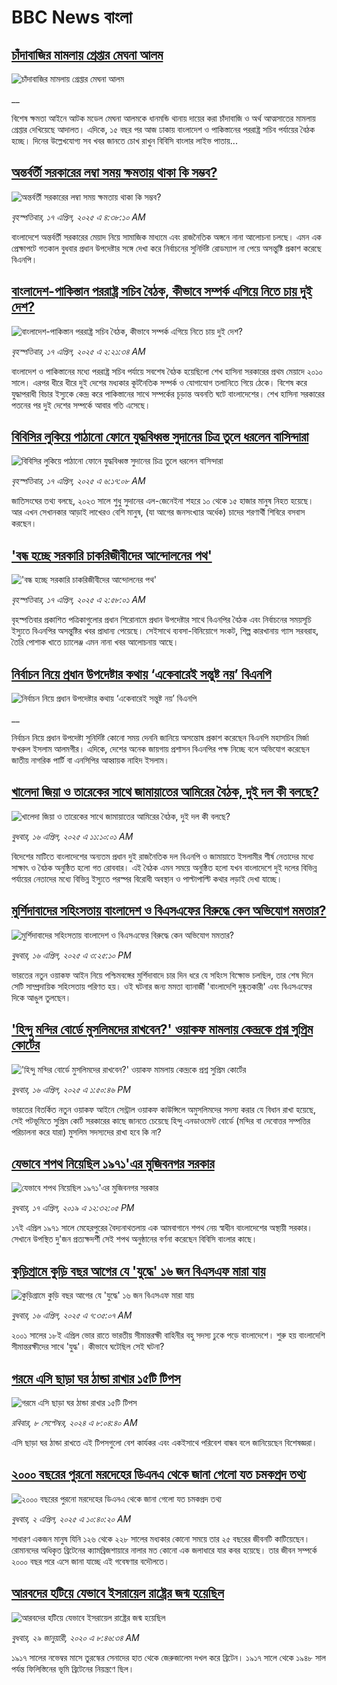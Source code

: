 # BBC News বাংলা## [চাঁদাবাজির মামলায় গ্রেপ্তার মেঘনা আলম](https://www.bbc.co.uk/bengali/live/cj9ezd2d13wt?at_campaign=githubrss)![চাঁদাবাজির মামলায় গ্রেপ্তার মেঘনা আলম](https://ichef.bbci.co.uk/ace/standard/240/cpsprodpb/969d/live/282b22c0-1b4e-11f0-a455-cf1d5f751d2f.jpg)__বিশেষ ক্ষমতা আইনে আটক মডেল মেঘনা আলমকে ধানমন্ডি থানায় দায়ের করা চাঁদাবাজি ও অর্থ আত্মসাতের মামলায় গ্রেপ্তার দেখিয়েছে আদালত। এদিকে, ১৫ বছর পর আজ ঢাকায় বাংলাদেশ ও পাকিস্তানের পররাষ্ট্র সচিব পর্যায়ের বৈঠক হচ্ছে। দিনের উল্লেখযোগ্য সব খবর জানতে চোখ রাখুন বিবিসি বাংলার লাইভ পাতায়...## [অন্তর্বর্তী সরকারের লম্বা সময় ক্ষমতায় থাকা কি সম্ভব?](https://www.bbc.com/bengali/articles/ce8g6zl26kno?at_campaign=githubrss)![অন্তর্বর্তী সরকারের লম্বা সময় ক্ষমতায় থাকা কি সম্ভব?](https://ichef.bbci.co.uk/ace/standard/240/cpsprodpb/2e68/live/04470790-1afc-11f0-b731-c780c85cb550.jpg)_বৃহস্পতিবার, ১৭ এপ্রিল, ২০২৫ এ ৪:৩৮:১০ AM_বাংলাদেশে অন্তর্বর্তী সরকারের মেয়াদ নিয়ে সামাজিক মাধ্যমে এবং রাজনৈতিক অঙ্গনে নানা আলোচনা চলছে। এমন এক প্রেক্ষাপটে গতকাল বুধবার প্রধান উপদেষ্টার সঙ্গে দেখা করে নির্বাচনের সুনির্দিষ্ট রোডম্যাপ না পেয়ে অসন্তুষ্টি প্রকাশ করেছে বিএনপি।## [বাংলাদেশ-পাকিস্তান পররাষ্ট্র সচিব বৈঠক, কীভাবে সম্পর্ক এগিয়ে নিতে চায় দুই দেশ?](https://www.bbc.com/bengali/articles/cn4wlgn8e1po?at_campaign=githubrss)![বাংলাদেশ-পাকিস্তান পররাষ্ট্র সচিব বৈঠক, কীভাবে সম্পর্ক এগিয়ে নিতে চায় দুই দেশ?](https://ichef.bbci.co.uk/ace/standard/240/cpsprodpb/9251/live/14b9e280-1ab3-11f0-b1b3-7358f8d35a35.jpg)_বৃহস্পতিবার, ১৭ এপ্রিল, ২০২৫ এ ২:২১:৩৪ AM_বাংলাদেশ ও পাকিস্তানের মধ্যে পররাষ্ট্র সচিব পর্যায়ে সবশেষ বৈঠক হয়েছিলো শেখ হাসিনা সরকারের প্রথম মেয়াদে ২০১০ সালে। এরপর ধীরে ধীরে দুই দেশের মধ্যকার কূটনৈতিক সম্পর্ক ও যোগাযোগ তলানিতে গিয়ে ঠেকে। বিশেষ করে যুদ্ধাপরাধী বিচার ইস্যুকে কেন্দ্র করে পাকিস্তানের সাথে সম্পর্কের চূড়ান্ত অবনতি ঘটে বাংলাদেশের। শেখ হাসিনা সরকারের পতনের পর দুই দেশের সম্পর্কে আবার গতি এসেছে।## [বিবিসির লুকিয়ে পাঠানো ফোনে যুদ্ধবিধ্বস্ত সুদানের চিত্র তুলে ধরলেন বাসিন্দারা](https://www.bbc.com/bengali/articles/czx10yq2x24o?at_campaign=githubrss)![বিবিসির লুকিয়ে পাঠানো ফোনে যুদ্ধবিধ্বস্ত সুদানের চিত্র তুলে ধরলেন বাসিন্দারা](https://ichef.bbci.co.uk/ace/standard/240/cpsprodpb/0bbf/live/b341afa0-1ab3-11f0-8a1e-3ff815141b98.jpg)_বৃহস্পতিবার, ১৭ এপ্রিল, ২০২৫ এ ৬:১৭:০৮ AM_জাতিসংঘের তথ্য বলছে, ২০২৩ সালে শুধু সুদানের এল-জেনেইনা শহরে ১০ থেকে ১৫ হাজার মানুষ নিহত হয়েছে। আর এখন সেখানকার আড়াই লাখেরও বেশি মানুষ, (যা আগের জনসংখ্যার অর্ধেক) চাদের শরণার্থী শিবিরে বসবাস করছেন।## ['বন্ধ হচ্ছে সরকারি চাকরিজীবীদের আন্দোলনের পথ'](https://www.bbc.com/bengali/articles/cly10xrrvq9o?at_campaign=githubrss)!['বন্ধ হচ্ছে সরকারি চাকরিজীবীদের আন্দোলনের পথ'](https://ichef.bbci.co.uk/ace/standard/240/cpsprodpb/ef2c/live/2c0e0110-1b34-11f0-a21c-f931be1990fb.jpg)_বৃহস্পতিবার, ১৭ এপ্রিল, ২০২৫ এ ২:৫৮:০১ AM_বৃহস্পতিবার প্রকাশিত পত্রিকাগুলোর প্রধান শিরোনামে প্রধান উপদেষ্টার সাথে বিএনপির বৈঠক এবং নির্বাচনের সময়সূচি ইস্যুতে বিএনপির অসন্তুষ্টির খবর প্রাধান্য পেয়েছে। সেইসাথে ব্যবসা-বিনিয়োগে সংকট, শিল্প কারখানায় গ্যাস সরবরাহ, তৈরি পোশাক খাতে চ্যালেঞ্জ এমন নানা খবর আলোচনায় আছে।## [নির্বাচন নিয়ে প্রধান উপদেষ্টার কথায় ‘একেবারেই সন্তুষ্ট নয়’ বিএনপি](https://www.bbc.co.uk/bengali/live/cgen21jx541t?at_campaign=githubrss)![নির্বাচন নিয়ে প্রধান উপদেষ্টার কথায় ‘একেবারেই সন্তুষ্ট নয়’ বিএনপি](https://ichef.bbci.co.uk/ace/standard/240/cpsprodpb/e2ef/live/b5775380-1ae3-11f0-a455-cf1d5f751d2f.jpg)__নির্বাচন নিয়ে প্রধান উপদেষ্টা সুনির্দিষ্ট কোনো সময় দেননি জানিয়ে অসন্তোষ প্রকাশ করেছেন বিএনপি মহাসচিব মির্জা ফখরুল ইসলাম আলমগীর। এদিকে, দেশের অনেক জায়গায় প্রশাসন বিএনপির পক্ষ নিচ্ছে বলে অভিযোগ করেছেন জাতীয় নাগরিক পার্টি বা এনসিপির আহ্বায়ক নাহিদ ইসলাম।## [খালেদা জিয়া ও তারেকের সাথে জামায়াতের আমিরের বৈঠক, দুই দল কী বলছে?](https://www.bbc.com/bengali/articles/cn9151w480xo?at_campaign=githubrss)![খালেদা জিয়া ও তারেকের সাথে জামায়াতের আমিরের বৈঠক, দুই দল কী বলছে?](https://ichef.bbci.co.uk/ace/standard/240/cpsprodpb/e75f/live/6eb8e200-1aad-11f0-8a1e-3ff815141b98.png)_বুধবার, ১৬ এপ্রিল, ২০২৫ এ ১১:১০:০১ AM_বিদেশের মাটিতে বাংলাদেশের অন্যতম প্রধান দুই রাজনৈতিক দল বিএনপি ও জামায়াতে ইসলামীর শীর্ষ নেতাদের মধ্যে সাক্ষাৎ ও বৈঠক অনুষ্ঠিত হলো গত রোববার। এই বৈঠক এমন সময়ে অনুষ্ঠিত হলো যখন বাংলাদেশে দুই দলের বিভিন্ন পর্যায়ের নেতাদের মধ্যে বিভিন্ন ইস্যুতে পরস্পর বিরোধী অবস্থান ও পাল্টাপাল্টি কথার লড়াই দেখা যাচ্ছে।## [মুর্শিদাবাদের সহিংসতায় বাংলাদেশ ও বিএসএফের বিরুদ্ধে কেন অভিযোগ মমতার?](https://www.bbc.com/bengali/articles/crkxjz8vj3go?at_campaign=githubrss)![মুর্শিদাবাদের সহিংসতায় বাংলাদেশ ও বিএসএফের বিরুদ্ধে কেন অভিযোগ মমতার?](https://ichef.bbci.co.uk/ace/standard/240/cpsprodpb/7b39/live/aee60cf0-1acf-11f0-b1b3-7358f8d35a35.jpg)_বুধবার, ১৬ এপ্রিল, ২০২৫ এ ৩:২৫:১০ PM_ভারতের নতুন ওয়াকফ আইন নিয়ে পশ্চিমবঙ্গের মুর্শিদাবাদে চার দিন ধরে যে সহিংস বিক্ষোভ চলছিল, তার শেষ দিনে সেটি সাম্প্রদায়িক সহিংসতায় পরিণত হয়। ওই ঘটনার জন্য মমতা ব্যানার্জী 'বাংলাদেশি দুষ্কৃতকারী' এবং বিএসএফের দিকে আঙুল তুলছেন।## ['হিন্দু মন্দির বোর্ডে মুসলিমদের রাখবেন?' ওয়াকফ মামলায় কেন্দ্রকে প্রশ্ন সুপ্রিম কোর্টের](https://www.bbc.com/bengali/articles/c87py3z1reyo?at_campaign=githubrss)!['হিন্দু মন্দির বোর্ডে মুসলিমদের রাখবেন?' ওয়াকফ মামলায় কেন্দ্রকে প্রশ্ন সুপ্রিম কোর্টের](https://ichef.bbci.co.uk/ace/standard/240/cpsprodpb/7392/live/359c3560-1ac3-11f0-8699-af8a0981754f.jpg)_বুধবার, ১৬ এপ্রিল, ২০২৫ এ ১:৫০:৪৬ PM_ভারতের বিতর্কিত নতুন ওয়াকফ আইনে সেন্ট্রাল ওয়াকফ কাউন্সিলে অমুসলিমদের সদস্য করার যে বিধান রাখা হয়েছে, সেই পটভূমিতে সুপ্রিম কোর্ট সরকারের কাছে জানতে চেয়েছে হিন্দু এনডাওমেন্ট বোর্ডে (মন্দির বা দেবোত্তর সম্পত্তির পরিচালনা করে যারা) মুসলিম সদস্যদের রাখা হবে কি না?## [যেভাবে শপথ নিয়েছিল ১৯৭১'এর মুজিবনগর সরকার](https://www.bbc.com/bengali/news-47960466?at_campaign=githubrss)![যেভাবে শপথ নিয়েছিল ১৯৭১'এর মুজিবনগর সরকার](https://ichef.bbci.co.uk/ace/standard/240/cpsprodpb/A5EE/production/_106487424_23c53e95-3314-4bf2-8f8d-461c4a3eca3d.jpg)_বুধবার, ১৭ এপ্রিল, ২০১৯ এ ১২:৩২:০৫ PM_১৭ই এপ্রিল ১৯৭১ সালে মেহেরপুরের বৈদ্যনাথতলায় এক আমবাগানে শপথ নেয় স্বাধীন বাংলাদেশের অস্থায়ী সরকার। সেখানে উপস্থিত দু'জন প্রত্যক্ষদর্শী সেই শপথ অনুষ্ঠানের বর্ণনা করেছেন বিবিসি বাংলার কাছে।## [কুড়িগ্রামে কুড়ি বছর আগের যে 'যুদ্ধে' ১৬ জন বিএসএফ মারা যায়](https://www.bbc.com/bengali/articles/c4g7z0wjz00o?at_campaign=githubrss)![কুড়িগ্রামে কুড়ি বছর আগের যে 'যুদ্ধে' ১৬ জন বিএসএফ মারা যায়](https://ichef.bbci.co.uk/ace/standard/240/cpsprodpb/ea92/live/7b1901c0-1a8e-11f0-8a1e-3ff815141b98.jpg)_বুধবার, ১৬ এপ্রিল, ২০২৫ এ ৭:৩৫:০৭ AM_২০০১ সালের ১৮ই এপ্রিল ভোর রাতে ভারতীয় সীমান্তরক্ষী বাহিনীর বহু সদস্য ঢুকে পড়ে বাংলাদেশে। শুরু হয় বাংলাদেশি সীমান্তরক্ষীদের সাথে 'যুদ্ধ'। কীভাবে ঘটেছিল সেই ঘটনা?## [গরমে এসি ছাড়া ঘর ঠান্ডা রাখার ১৫টি টিপস](https://www.bbc.com/bengali/articles/c4n1n0n0re8o?at_campaign=githubrss)![গরমে এসি ছাড়া ঘর ঠান্ডা রাখার ১৫টি টিপস](https://ichef.bbci.co.uk/ace/standard/240/cpsprodpb/20df/live/4ff9c200-1359-11ef-99fd-a7e7c6acfe47.jpg)_রবিবার, ৮ সেপ্টেম্বর, ২০২৪ এ ৮:০৪:৪০ AM_এসি ছাড়া ঘর ঠান্ডা রাখতে এই টিপসগুলো বেশ কার্যকর এবং একইসাথে পরিবেশ বান্ধব বলে জানিয়েছেন বিশেষজ্ঞরা।## [২০০০ বছরের পুরনো মরদেহের ডিএনএ থেকে জানা গেলো যত চমকপ্রদ তথ্য](https://www.bbc.com/bengali/articles/cerlx12d9j1o?at_campaign=githubrss)![২০০০ বছরের পুরনো মরদেহের ডিএনএ থেকে জানা গেলো যত চমকপ্রদ তথ্য](https://ichef.bbci.co.uk/ace/standard/240/cpsprodpb/83e0/live/0f3687e0-a094-11ee-b9a7-c91b9dfa91e5.jpg)_বুধবার, ২ এপ্রিল, ২০২৫ এ ১০:৪০:২০ AM_সাধারণ একজন মানুষ যিনি ১২৬ থেকে ২২৮ সালের মধ্যকার কোনো সময়ে তার ২৫ বছরের জীবনটি কাটিয়েছেন। রোমানদের অধিকৃত ব্রিটেনের ক্যামব্রিজশায়ারে নালার মত কোনো এক জলাধারে যার কবর হয়েছে। তার জীবন সম্পর্কে ২০০০ বছর পরে এসে জানা যাচ্ছে এই গবেষণার বদৌলতে।## [আরবদের হটিয়ে যেভাবে ইসরায়েল রাষ্ট্রের জন্ম হয়েছিল](https://www.bbc.com/bengali/news-40351128?at_campaign=githubrss)![আরবদের হটিয়ে যেভাবে ইসরায়েল রাষ্ট্রের জন্ম হয়েছিল](https://ichef.bbci.co.uk/ace/standard/240/cpsprodpb/E823/production/_96572495_615c50f6-ef2a-4927-81d7-abe707054460.jpg)_বুধবার, ২৯ জানুয়ারী, ২০২০ এ ৮:৪৬:৩৪ AM_১৯১৭ সালের নভেম্বর মাসে তুরস্কের সেনাদের হাত থেকে জেরুজালেম দখল করে ব্রিটেন। ১৯১৭ সালে থেকে ১৯৪৮ সাল পর্যন্ত ফিলিস্তিনের ভূমি ব্রিটেনের নিয়ন্ত্রণে ছিল।